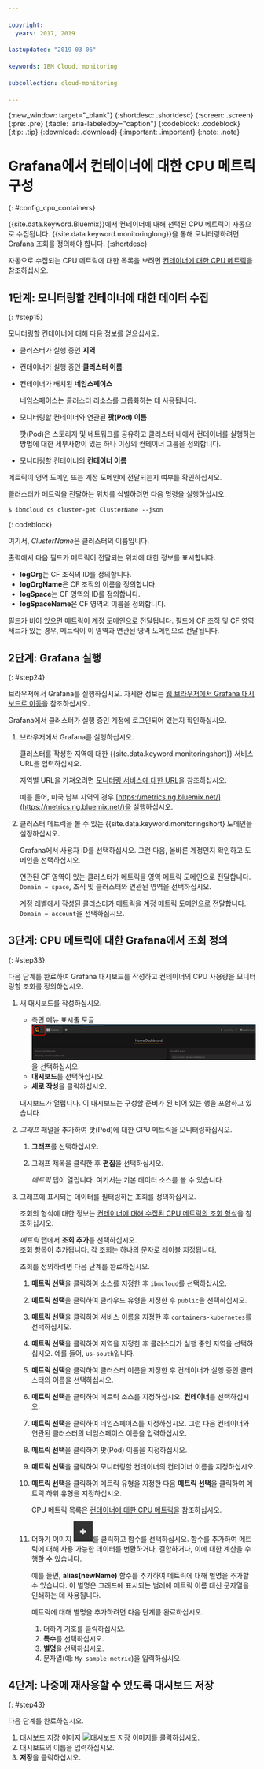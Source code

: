 ```yaml
---

copyright:
  years: 2017, 2019

lastupdated: "2019-03-06"

keywords: IBM Cloud, monitoring

subcollection: cloud-monitoring

---
```


{:new_window: target="_blank"}
{:shortdesc: .shortdesc}
{:screen: .screen}
{:pre: .pre}
{:table: .aria-labeledby="caption"}
{:codeblock: .codeblock}
{:tip: .tip}
{:download: .download}
{:important: .important}
{:note: .note}


# Grafana에서 컨테이너에 대한 CPU 메트릭 구성
{: #config_cpu_containers}

{{site.data.keyword.Bluemix}}에서 컨테이너에 대해 선택된 CPU 메트릭이 자동으로 수집됩니다. {{site.data.keyword.monitoringlong}}을 통해 모니터링하려면 Grafana 조회를 정의해야 합니다. 
{:shortdesc}

자동으로 수집되는 CPU 메트릭에 대한 목록을 보려면 [컨테이너에 대한 CPU 메트릭](/docs/services/cloud-monitoring/containers?topic=cloud-monitoring-monitoring_bmx_containers_ov#cpu_metrics_containers)을 참조하십시오.


## 1단계: 모니터링할 컨테이너에 대한 데이터 수집
{: #step15}

모니터링할 컨테이너에 대해 다음 정보를 얻으십시오.

* 클러스터가 실행 중인 **지역**
* 컨테이너가 실행 중인 **클러스터 이름** 	
* 컨테이너가 배치된 **네임스페이스** 

    네임스페이스는 클러스터 리소스를 그룹화하는 데 사용됩니다.
	
* 모니터링할 컨테이너와 연관된 **팟(Pod) 이름** 

    팟(Pod)은 스토리지 및 네트워크를 공유하고 클러스터 내에서 컨테이너를 실행하는 방법에 대한 세부사항이 있는 하나 이상의 컨테이너 그룹을 정의합니다.
	
* 모니터링할 컨테이너의 **컨테이너 이름**

메트릭이 영역 도메인 또는 계정 도메인에 전달되는지 여부를 확인하십시오.

클러스터가 메트릭을 전달하는 위치를 식별하려면 다음 명령을 실행하십시오.

```
$ ibmcloud cs cluster-get ClusterName --json
```
{: codeblock}

여기서, *ClusterName*은 클러스터의 이름입니다.

출력에서 다음 필드가 메트릭이 전달되는 위치에 대한 정보를 표시합니다.

* **logOrg**는 CF 조직의 ID를 정의합니다.
* **logOrgName**은 CF 조직의 이름을 정의합니다.
* **logSpace**는 CF 영역의 ID를 정의합니다.
* **logSpaceName**은 CF 영역의 이름을 정의합니다.

필드가 비어 있으면 메트릭이 계정 도메인으로 전달됩니다.
필드에 CF 조직 및 CF 영역 세트가 있는 경우, 메트릭이 이 영역과 연관된 영역 도메인으로 전달됩니다.

## 2단계: Grafana 실행
{: #step24}

브라우저에서 Grafana를 실행하십시오. 자세한 정보는 [웹 브라우저에서 Grafana 대시보드로 이동](/docs/services/cloud-monitoring/grafana?topic=cloud-monitoring-navigating_grafana#launch_grafana_from_browser)을 참조하십시오.

Grafana에서 클러스터가 실행 중인 계정에 로그인되어 있는지 확인하십시오. 

1. 브라우저에서 Grafana를 실행하십시오. 

    클러스터를 작성한 지역에 대한 {{site.data.keyword.monitoringshort}} 서비스 URL을 입력하십시오. 
    
    지역별 URL을 가져오려면 [모니터링 서비스에 대한 URL](/docs/services/cloud-monitoring?topic=cloud-monitoring-monitoring_ov#region)을 참조하십시오.

    예를 들어, 미국 남부 지역의 경우 [https://metrics.ng.bluemix.net/](https://metrics.ng.bluemix.net/)을 실행하십시오.

2. 클러스터 메트릭을 볼 수 있는 {{site.data.keyword.monitoringshort} 도메인을 설정하십시오.

    Grafana에서 사용자 ID를 선택하십시오. 그런 다음, 올바른 계정인지 확인하고 도메인을 선택하십시오.

    연관된 CF 영역이 있는 클러스터가 메트릭을 영역 메트릭 도메인으로 전달합니다. `Domain = space`, 조직 및 클러스터와 연관된 영역을 선택하십시오.

    계정 레벨에서 작성된 클러스터가 메트릭을 계정 메트릭 도메인으로 전달합니다. `Domain = account`을 선택하십시오.




## 3단계: CPU 메트릭에 대한 Grafana에서 조회 정의
{: #step33}

다음 단계를 완료하여 Grafana 대시보드를 작성하고 컨테이너의 CPU 사용량을 모니터링할 조회를 정의하십시오.

1. 새 대시보드를 작성하십시오.

    * 측면 메뉴 표시줄 토글 ![Grafana 측면 메뉴 표시줄](images/grafana_settings.gif "Grafana 측면 메뉴 표시줄")을 선택하십시오.
    * **대시보드**를 선택하십시오.
    * **새로 작성**을 클릭하십시오.

    대시보드가 열립니다. 이 대시보드는 구성할 준비가 된 비어 있는 행을 포함하고 있습니다.

2. *그래프* 패널을 추가하여 팟(Pod)에 대한 CPU 메트릭을 모니터링하십시오.

    1. **그래프**를 선택하십시오.

    2. 그래프 제목을 클릭한 후 **편집**을 선택하십시오.

        *메트릭* 탭이 열립니다. 여기서는 기본 데이터 소스를 볼 수 있습니다.

3. 그래프에 표시되는 데이터를 필터링하는 조회를 정의하십시오. 

    조회의 형식에 대한 정보는 [컨테이너에 대해 수집된 CPU 메트릭의 조회 형식](/docs/services/cloud-monitoring/reference?topic=cloud-monitoring-metrics_format_containers#cpu_containers)을 참조하십시오.

    *메트릭* 탭에서 **조회 추가**를 선택하십시오. </br>조회 항목이 추가됩니다. 각 조회는 하나의 문자로 레이블 지정됩니다.
	
	조회를 정의하려면 다음 단계를 완료하십시오.
	
    1. **메트릭 선택**을 클릭하여 소스를 지정한 후 `ibmcloud`를 선택하십시오.
    
    2. **메트릭 선택**을 클릭하여 클라우드 유형을 지정한 후 `public`을 선택하십시오.
    
    3. **메트릭 선택**을 클릭하여 서비스 이름을 지정한 후 `containers-kubernetes`를 선택하십시오.
	
    4. **메트릭 선택**을 클릭하여 지역을 지정한 후 클러스터가 실행 중인 지역을 선택하십시오. 예를 들어, `us-south`입니다.
    
    5. **메트릭 선택**을 클릭하여 클러스터 이름을 지정한 후 컨테이너가 실행 중인 클러스터의 이름을 선택하십시오.
		
	6. **메트릭 선택**을 클릭하여 메트릭 소스를 지정하십시오. **컨테이너**를 선택하십시오.
		
	7. **메트릭 선택**을 클릭하여 네임스페이스를 지정하십시오. 그런 다음 컨테이너와 연관된 클러스터의 네임스페이스 이름을 입력하십시오.
		
	8. **메트릭 선택**을 클릭하여 팟(Pod) 이름을 지정하십시오.
	
	9. **메트릭 선택**을 클릭하여 모니터링할 컨테이너의 컨테이너 이름을 지정하십시오.
	
	10. **메트릭 선택**을 클릭하여 메트릭 유형을 지정한 다음 **메트릭 선택**을 클릭하여 메트릭 하위 유형을 지정하십시오.
	
	    CPU 메트릭 목록은 [컨테이너에 대한 CPU 메트릭](/docs/services/cloud-monitoring/containers?topic=cloud-monitoring-monitoring_bmx_containers_ov#cpu_metrics_containers)을 참조하십시오.
	
	11. 더하기 이미지 ![추가 아이콘](images/grafana_plus_image.gif "더하기 이미지")를 클릭하고 함수를 선택하십시오. 함수를 추가하여 메트릭에 대해 사용 가능한 데이터를 변환하거나, 결합하거나, 이에 대한 계산을 수행할 수 있습니다.

        예를 들면, **alias(newName)** 함수를 추가하여 메트릭에 대해 별명을 추가할 수 있습니다. 이 별명은 그래프에 표시되는 범례에 메트릭 이름 대신 문자열을 인쇄하는 데 사용됩니다.

        메트릭에 대해 별명을 추가하려면 다음 단계를 완료하십시오.

        1. 더하기 기호를 클릭하십시오.
        2. **특수**를 선택하십시오.
        3. **별명**을 선택하십시오.
        4. 문자열(예: `My sample metric`)을 입력하십시오.


## 4단계: 나중에 재사용할 수 있도록 대시보드 저장
{: #step43}

다음 단계를 완료하십시오.

1. 대시보드 저장 이미지 ![대시보드 저장 이미지](images/grafana_save_image.gif "대시보드 저장 이미지")를 클릭하십시오.
2. 대시보드의 이름을 입력하십시오.
3. **저장**을 클릭하십시오.

